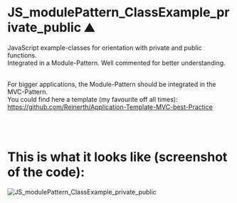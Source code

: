 # JS_modulePattern_ClassExample_private_public :mountain:

JavaScript example-classes for orientation with private and public functions. <br>
Integrated in a Module-Pattern. Well commented for better understanding. <br><br>

For bigger applications, the Module-Pattern should be integrated in the MVC-Pattern. 
<br>
You could find here a template (my favourite off all times): 
<br>
https://github.com/Reinerth/Application-Template-MVC-best-Practice

<br><br>

# This is what it looks like (screenshot of the code):<br>
![JS_modulePattern_ClassExample_private_public](https://github.com/user-attachments/assets/78154948-c61a-4f2d-ae2f-5265423b18e8)

<br><br><br><br><br><br>
